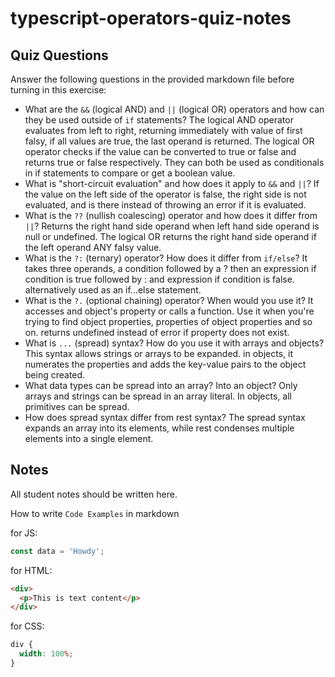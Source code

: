 # typescript-operators-quiz-notes

## Quiz Questions

Answer the following questions in the provided markdown file before turning in this exercise:

- What are the `&&` (logical AND) and `||` (logical OR) operators and how can they be used outside of `if` statements?
  The logical AND operator evaluates from left to right, returning immediately with value of first falsy, if all values are true, the last operand is returned.
  The logical OR operator checks if the value can be converted to true or false and returns true or false respectively.
  They can both be used as conditionals in if statements to compare or get a boolean value.
- What is "short-circuit evaluation" and how does it apply to `&&` and `||`?
  If the value on the left side of the operator is false, the right side is not evaluated, and is there instead of throwing an error if it is evaluated.
- What is the `??` (nullish coalescing) operator and how does it differ from `||`?
  Returns the right hand side operand when left hand side operand is null or undefined.
  The logical OR returns the right hand side operand if the left operand ANY falsy value.
- What is the `?:` (ternary) operator? How does it differ from `if/else`?
  It takes three operands, a condition followed by a ? then an expression if condition is true followed by : and expression if condition is false.
  alternatively used as an if...else statement.
- What is the `?.` (optional chaining) operator? When would you use it?
  It accesses and object's property or calls a function.
  Use it when you're trying to find object properties, properties of object properties and so on.
  returns undefined instead of error if property does not exist.
- What is `...` (spread) syntax? How do you use it with arrays and objects?
  This syntax allows strings or arrays to be expanded.
  in objects, it numerates the properties and adds the key-value pairs to the object being created.
- What data types can be spread into an array? Into an object?
  Only arrays and strings can be spread in an array literal.
  In objects, all primitives can be spread.
- How does spread syntax differ from rest syntax?
  The spread syntax expands an array into its elements, while rest condenses multiple elements into a single element.

## Notes

All student notes should be written here.

How to write `Code Examples` in markdown

for JS:

```js
const data = 'Howdy';
```

for HTML:

```html
<div>
  <p>This is text content</p>
</div>
```

for CSS:

```css
div {
  width: 100%;
}
```
